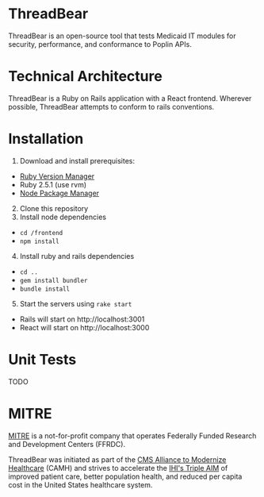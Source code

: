 # ThreadBear

ThreadBear is an open-source tool that tests Medicaid IT modules for security, performance, and conformance to Poplin APIs.

# Technical Architecture

ThreadBear is a Ruby on Rails application with a React frontend. Wherever possible, ThreadBear attempts to conform to rails conventions.

# Installation

1. Download and install prerequisites:
  * [Ruby Version Manager](https://rvm.io/)
  * Ruby 2.5.1 (use rvm)
  * [Node Package Manager](https://www.npmjs.com/)
2. Clone this repository
3. Install node dependencies
  * `cd /frontend`
  * `npm install`
4. Install ruby and rails dependencies
  * `cd ..`
  * `gem install bundler`
  * `bundle install`
5. Start the servers using `rake start`
  * Rails will start on http://localhost:3001
  * React will start on http://localhost:3000

# Unit Tests

TODO

# MITRE
[MITRE](https://www.mitre.org/) is a not-for-profit company that operates Federally Funded Research and Development Centers (FFRDC).

ThreadBear was initiated as part of the [CMS Alliance to Modernize Healthcare](https://www.mitre.org/centers/cms-alliances-to-modernize-healthcare/who-we-are) (CAMH) and strives to accelerate the [IHI's Triple AIM](http://www.ihi.org/Engage/Initiatives/TripleAim/Pages/default.aspx) of improved patient care, better population health, and reduced per capita cost in the United States healthcare system.
